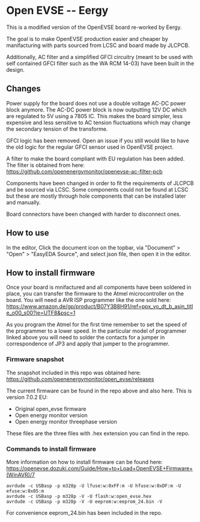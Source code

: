 # Open EVSE -- Eergy
This is a modified version of the OpenEVSE board re-worked by Eergy.

The goal is to make OpenEVSE production easier and cheaper by manifacturing with parts sourced from LCSC and board made by JLCPCB.

Additionally, AC filter and a simplified GFCI circuitry (meant to be used with self contained GFCI filter such as the WA RCM 14-03) have been built in the design.  

## Changes

Power supply for the board does not use a double voltage AC-DC power block anymore. The AC-DC power block is now outputting 12V DC which are regulated to 5V using a 7805 IC. This makes the board simpler, less expensive and less sensitive to AC tension fluctuations which may change the secondary tension of the transforme.

GFCI logic has been removed. Open an issue if you still would like to have the old logic for the regular GFCI sensor used in OpenEVSE project.

A filter to make the board compliant with EU regulation has been added. The filter is obtained from here: https://github.com/openenergymonitor/openevse-ac-filter-pcb

Components have been changed in order to fit the requirements of JLCPCB and be sourced via LCSC. Some components could not be found at LCSC but these are mostly through hole components that can be installed later and manually.

Board connectors have been changed with harder to disconnect ones.

## How to use

In the editor, Click the document icon on the topbar, via "Document" > "Open" > "EasyEDA Source", and select json file, then open it in the editor.


## How to install firmware

Once your board is mnifactured and all components have been soldered in place, you can transfer the firmware to the Atmel microcontroller on the board. You will need a AVR ISP programmer like the one sold here: https://www.amazon.de/gp/product/B07Y3B8H91/ref=ppx_yo_dt_b_asin_title_o00_s00?ie=UTF8&psc=1

As you program the Atmel for the first time remember to set the speed of the programmer to a lower speed. In the particular model of programmer linked above you will need to solder the contacts for a jumper in correspondence of JP3 and apply that jumper to the programmer.

### Firmware snapshot
The snapshot included in this repo was obtained here: https://github.com/openenergymonitor/open_evse/releases

The current firmware can be found in the repo above and also here. This is version 7.0.2 EU:
- Original open_evse firmware
- Open energy monitor version
- Open energy monitor threephase version

These files are the three files with .hex extension you can find in the repo.

### Commands to install firmware

More information on how to install firmware can be found here: https://openevse.dozuki.com/Guide/How+to+Load+OpenEVSE+Firmware+(WinAVR)/7

```
avrdude -c USBasp -p m328p -U lfuse:w:0xFF:m -U hfuse:w:0xDF:m -U efuse:w:0x05:m
avrdude -c USBasp -p m328p -V -U flash:w:open_evse.hex
avrdude -c USBasp -p m328p -V -U eeprom:w:eeprom_24.bin -V
```
For convenience eeprom_24.bin has been included in the repo.
